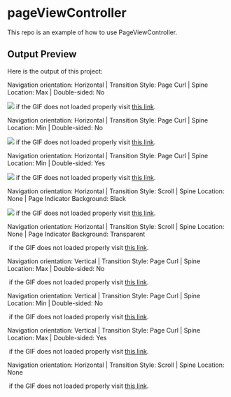 # pageViewController
This repo is an example of how to use PageViewController.

## Output Preview
Here is the output of this project:

Navigation orientation: Horizontal | Transition Style: Page Curl | Spine Location: Max | Double-sided: No

![](http://luthfifr.com/buku_ios_101/gif/pageViewController/horizontal_pageCurl_spineMax.gif) if the GIF does not loaded properly visit [this link](http://luthfifr.com/buku_ios_101/gif/pageViewController/horizontal_pageCurl_spineMax.gif).

Navigation orientation: Horizontal | Transition Style: Page Curl | Spine Location: Min | Double-sided: No

![](http://luthfifr.com/buku_ios_101/gif/pageViewController/horizontal_pageCurl_spineMin.gif) if the GIF does not loaded properly visit [this link](http://luthfifr.com/buku_ios_101/gif/pageViewController/horizontal_pageCurl_spineMin.gif).

Navigation orientation: Horizontal | Transition Style: Page Curl | Spine Location: Min | Double-sided: Yes

![](http://luthfifr.com/buku_ios_101/gif/pageViewController/horizontal_pageCurl_spineMin_doubleSided.gif) if the GIF does not loaded properly visit [this link](http://luthfifr.com/buku_ios_101/gif/pageViewController/horizontal_pageCurl_spineMin_doubleSided.gif).

Navigation orientation: Horizontal | Transition Style: Scroll | Spine Location: None | Page Indicator Background: Black

![](http://luthfifr.com/buku_ios_101/gif/pageViewController/horizontal_scroll.gif) if the GIF does not loaded properly visit [this link](http://luthfifr.com/buku_ios_101/gif/pageViewController/horizontal_scroll.gif).

Navigation orientation: Horizontal | Transition Style: Scroll | Spine Location: None | Page Indicator Background: Transparent

![]() if the GIF does not loaded properly visit [this link]().

Navigation orientation: Vertical | Transition Style: Page Curl | Spine Location: Max | Double-sided: No

![]() if the GIF does not loaded properly visit [this link]().

Navigation orientation: Vertical | Transition Style: Page Curl | Spine Location: Min | Double-sided: No

![]() if the GIF does not loaded properly visit [this link]().

Navigation orientation: Vertical | Transition Style: Page Curl | Spine Location: Max | Double-sided: Yes

![]() if the GIF does not loaded properly visit [this link]().


Navigation orientation: Horizontal | Transition Style: Scroll | Spine Location: None

![]() if the GIF does not loaded properly visit [this link]().
